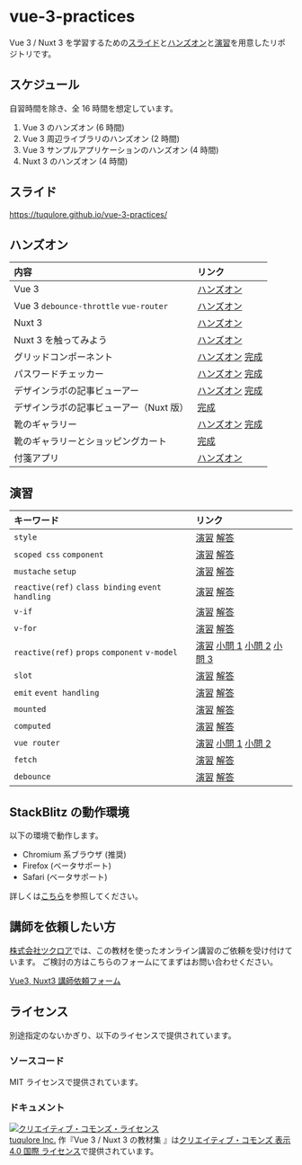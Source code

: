 # vue-3-practices

Vue 3 / Nuxt 3 を学習するための[スライド](#スライド)と[ハンズオン](#ハンズオン)と[演習](#演習)を用意したリポジトリです。

## スケジュール

自習時間を除き、全 16 時間を想定しています。

1. Vue 3 のハンズオン (6 時間)
2. Vue 3 周辺ライブラリのハンズオン (2 時間)
3. Vue 3 サンプルアプリケーションのハンズオン (4 時間)
4. Nuxt 3 のハンズオン (4 時間)

## スライド

https://tuqulore.github.io/vue-3-practices/

## ハンズオン

| 内容                                    | リンク                                                                                                                                                                                                                                                                            |
| :-------------------------------------- | :-------------------------------------------------------------------------------------------------------------------------------------------------------------------------------------------------------------------------------------------------------------------------------- |
| Vue 3                                   | [ハンズオン](https://stackblitz.com/fork/github/tuqulore/vue-3-practices/tree/main/handson-vue?file=src/App.vue&terminal=dev)                                                                                                                                                     |
| Vue 3 `debounce-throttle` `vue-router`  | [ハンズオン](https://stackblitz.com/fork/github/tuqulore/vue-3-practices/tree/main/handson-vue-playground?file=src/App.vue&terminal=dev)                                                                                                                                          |
| Nuxt 3                                  | [ハンズオン](https://stackblitz.com/fork/github/tuqulore/vue-3-practices/tree/main/handson-nuxt?file=app.vue&terminal=dev)                                                                                                                                                        |
| Nuxt 3 を触ってみよう                   | [ハンズオン](https://stackblitz.com/fork/github/tuqulore/vue-3-practices/tree/main/handson-nuxt-playground?file=app.vue&terminal=dev)                                                                                                                                             |
| グリッドコンポーネント                  | [ハンズオン](https://stackblitz.com/fork/github/tuqulore/vue-3-practices/tree/main/handson-grid-component?file=src/App.vue&terminal=dev) [完成](https://stackblitz.com/github/tuqulore/vue-3-practices/tree/main/handson-grid-component-finish?file=src/App.vue&terminal=dev)     |
| パスワードチェッカー                    | [ハンズオン](https://stackblitz.com/fork/github/tuqulore/vue-3-practices/tree/main/handson-password-checker?file=src/App.vue&terminal=dev) [完成](https://stackblitz.com/github/tuqulore/vue-3-practices/tree/main/handson-password-checker-finish?file=src/App.vue&terminal=dev) |
| デザインラボの記事ビューアー            | [ハンズオン](https://stackblitz.com/fork/github/tuqulore/vue-3-practices/tree/main/handson-fetch-router?file=src/App.vue&terminal=dev) [完成](https://stackblitz.com/github/tuqulore/vue-3-practices/tree/main/handson-fetch-router-finish?file=src/App.vue&terminal=dev)         |
| デザインラボの記事ビューアー（Nuxt 版） | [完成](https://stackblitz.com/github/tuqulore/vue-3-practices/tree/main/handson-fetch-router-nuxt-finish?file=src/App.vue&terminal=dev)                                                                                                                                      |
| 靴のギャラリー                          | [ハンズオン](https://stackblitz.com/fork/github/tuqulore/vue-3-practices/tree/main/handson-gallery-shoes?file=src/App.vue&terminal=dev) [完成](https://stackblitz.com/github/tuqulore/vue-3-practices/tree/main/handson-gallery-shoes-finish?file=src/App.vue&terminal=dev)       |
| 靴のギャラリーとショッピングカート      | [完成](https://stackblitz.com/github/tuqulore/vue-3-practices/tree/main/handson-gallery-shoes-cart-finish?file=src/App.vue&terminal=dev)                                                                                                                                          |
| 付箋アプリ                              | [ハンズオン](https://stackblitz.com/fork/github/tuqulore/vue-3-practices/tree/main/handson-sticky?file=src/App.vue&terminal=dev)                                                                                                                                                  |

## 演習

| キーワード                                       | リンク                                                                                                                                                                                                                                                                                                                                                                                                                                                                                                                                                                                                                                                            |
| :----------------------------------------------- | :---------------------------------------------------------------------------------------------------------------------------------------------------------------------------------------------------------------------------------------------------------------------------------------------------------------------------------------------------------------------------------------------------------------------------------------------------------------------------------------------------------------------------------------------------------------------------------------------------------------------------------------------------------------- |
| `style`                                          | [演習](https://stackblitz.com/fork/github/tuqulore/vue-3-practices/tree/main/practice-style?file=src/App.vue&terminal=dev) [解答](https://stackblitz.com/github/tuqulore/vue-3-practices/tree/main/practice-style-answer?file=src/App.vue&terminal=dev)                                                                                                                                                                                                                                                                                                                                                                                                           |
| `scoped css` `component`                         | [演習](https://stackblitz.com/fork/github/tuqulore/vue-3-practices/tree/main/practice-scoped-css-component?file=src/App.vue&terminal=dev) [解答](https://stackblitz.com/github/tuqulore/vue-3-practices/tree/main/practice-scoped-css-component-answer?file=src/App.vue&terminal=dev)                                                                                                                                                                                                                                                                                                                                                                             |
| `mustache` `setup`                               | [演習](https://stackblitz.com/fork/github/tuqulore/vue-3-practices/tree/main/practice-mustache-setup?file=src/App.vue&terminal=dev) [解答](https://stackblitz.com/github/tuqulore/vue-3-practices/tree/main/practice-mustache-setup-answer?file=src/App.vue&terminal=dev)                                                                                                                                                                                                                                                                                                                                                                                         |
| `reactive(ref)` `class binding` `event handling` | [演習](https://stackblitz.com/fork/github/tuqulore/vue-3-practices/tree/main/practice-reactive-class-binding-event-handling?file=src/App.vue&terminal=dev) [解答](https://stackblitz.com/github/tuqulore/vue-3-practices/tree/main/practice-reactive-class-binding-event-handling-answer?file=src/App.vue&terminal=dev)                                                                                                                                                                                                                                                                                                                                           |
| `v-if`                                           | [演習](https://stackblitz.com/github/tuqulore/vue-3-practices/tree/main/practice-v-if?file=src/App.vue&terminal=dev) [解答](https://stackblitz.com/github/tuqulore/vue-3-practices/tree/main/practice-v-if-answer?file=src/App.vue&terminal=dev)                                                                                                                                                                                                                                                                                                                                                                                                                  |
| `v-for`                                          | [演習](https://stackblitz.com/fork/github/tuqulore/vue-3-practices/tree/main/practice-v-for?file=src/App.vue&terminal=dev) [解答](https://stackblitz.com/github/tuqulore/vue-3-practices/tree/main/practice-v-for-answer?file=src/App.vue&terminal=dev)                                                                                                                                                                                                                                                                                                                                                                                                           |
| `reactive(ref)` `props` `component` `v-model`    | [演習](https://stackblitz.com/fork/github/tuqulore/vue-3-practices/tree/main/practice-reactive-props-component-v-model?file=src/App.vue&terminal=dev) [小問 1](https://stackblitz.com/github/tuqulore/vue-3-practices/tree/main/practice-reactive-props-component-v-model-answer-1?file=src/App.vue&terminal=dev) [小問 2](https://stackblitz.com/github/tuqulore/vue-3-practices/tree/main/practice-reactive-props-component-v-model-answer-2?file=src/components/MessageIndicator.vue&terminal=dev) [小問 3](https://stackblitz.com/github/tuqulore/vue-3-practices/tree/main/practice-reactive-props-component-v-model-answer-3?file=src/App.vue&terminal=dev) |
| `slot`                                           | [演習](https://stackblitz.com/fork/github/tuqulore/vue-3-practices/tree/main/practice-slot?file=src/App.vue&terminal=dev) [解答](https://stackblitz.com/github/tuqulore/vue-3-practices/tree/main/practice-slot-answer?file=src/components/Component1.vue&terminal=dev)                                                                                                                                                                                                                                                                                                                                                                                           |
| `emit` `event handling`                          | [演習](https://stackblitz.com/fork/github/tuqulore/vue-3-practices/tree/main/practice-emit-event-handling?file=src/App.vue&terminal=dev) [解答](https://stackblitz.com/github/tuqulore/vue-3-practices/tree/main/practice-emit-event-handling-answer?file=src/components/TestButton.vue&terminal=dev)                                                                                                                                                                                                                                                                                                                                                             |
| `mounted`                                        | [演習](https://stackblitz.com/fork/github/tuqulore/vue-3-practices/tree/main/practice-mounted?file=src/App.vue&terminal=dev) [解答](https://stackblitz.com/github/tuqulore/vue-3-practices/tree/main/practice-mounted-answer?file=src/App.vue&terminal=dev)                                                                                                                                                                                                                                                                                                                                                                                                       |
| `computed`                                       | [演習](https://stackblitz.com/fork/github/tuqulore/vue-3-practices/tree/main/practice-computed?file=src/App.vue&terminal=dev) [解答](https://stackblitz.com/github/tuqulore/vue-3-practices/tree/main/practice-computed-answer?file=src/App.vue&terminal=dev)                                                                                                                                                                                                                                                                                                                                                                                                     |
| `vue router`                                     | [演習](https://stackblitz.com/fork/github/tuqulore/vue-3-practices/tree/main/practice-vue-router?file=src/App.vue&terminal=dev) [小問 1](https://stackblitz.com/github/tuqulore/vue-3-practices/tree/main/practice-vue-router-answer-1?file=src/App.vue&terminal=dev) [小問 2](https://stackblitz.com/github/tuqulore/vue-3-practices/tree/main/practice-vue-router-answer-2?file=src/components/TopPage.vue&terminal=dev)                                                                                                                                                                                                                                        |
| `fetch`                                          | [演習](https://stackblitz.com/fork/github/tuqulore/vue-3-practices/tree/main/practice-fetch?file=src/App.vue&terminal=dev) [解答](https://stackblitz.com/github/tuqulore/vue-3-practices/tree/main/practice-fetch-answer?file=src/App.vue&terminal=dev)                                                                                                                                                                                                                                                                                                                                                                                                           |
| `debounce`                                       | [演習](https://stackblitz.com/fork/github/tuqulore/vue-3-practices/tree/main/practice-debounce?file=src/App.vue&terminal=dev) [解答](https://stackblitz.com/github/tuqulore/vue-3-practices/tree/main/practice-debounce-answer?file=src/App.vue&terminal=dev)                                                                                                                                                                                                                                                                                                                                                                                                     |

## StackBlitz の動作環境

以下の環境で動作します。

- Chromium 系ブラウザ (推奨)
- Firefox (ベータサポート)
- Safari (ベータサポート)

詳しくは[こちら](https://developer.stackblitz.com/docs/platform/browser-support/)を参照してください。

## 講師を依頼したい方

[株式会社ツクロア](https://tuqulore.com)では、この教材を使ったオンライン講習のご依頼を受け付けています。 ご検討の方はこちらのフォームにてまずはお問い合わせください。

[Vue3, Nuxt3 講師依頼フォーム](https://forms.gle/wDbs8YGnKZxM8DAf8)

## ライセンス

別途指定のないかぎり、以下のライセンスで提供されています。

### ソースコード

MIT ライセンスで提供されています。

### ドキュメント

<a rel="license" href="http://creativecommons.org/licenses/by/4.0/"><img alt="クリエイティブ・コモンズ・ライセンス" style="border-width:0" src="https://i.creativecommons.org/l/by/4.0/88x31.png" /></a><br /><a xmlns:cc="http://creativecommons.org/ns#" href="https://github.com/tuqulore/vue-3-practices" property="cc:attributionName" rel="cc:attributionURL">tuqulore Inc.</a> 作『<span xmlns:dct="http://purl.org/dc/terms/" href="http://purl.org/dc/dcmitype/Text" property="dct:title" rel="dct:type">Vue 3 / Nuxt 3 の教材集 </span>』は<a rel="license" href="http://creativecommons.org/licenses/by/4.0/">クリエイティブ・コモンズ 表示 4.0 国際 ライセンス</a>で提供されています。
